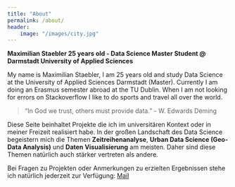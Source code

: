```yaml
---
title: "About"
permalink: /about/
header:
    image: "/images/city.jpg"
---
```


**Maximilian Staebler  25 years old - Data Science Master Student @ Darmstadt University of Applied Sciences**

My name is Maximilian Staebler, I am 25 years old and study Data Science at the University of Applied Sciences Darmstadt (Master). Currently I am doing an Erasmus semester abroad at the TU Dublin. When I am not looking for errors on Stackoverflow I like to do sports and travel all over the world.

>“In God we trust, others must provide data.” - W. Edwards Deming

Diese Seite beinhaltet Projekte die ich im universitären Kontext oder in meiner Freizeit realisiert habe. In der großen Landschaft des Data Science begeistern mich die Themen **Zeitreihenanalyse**, **Urban Data Science (Geo-Data Analysis)** und **Daten Visualisierung** am meisten. Daher sind diese Themen natürlich auch stärker vertreten als andere.

Bei Fragen zu Projekten oder Anmerkungen zu erzielten Ergebnissen stehe ich natürlich jederzeit zur Verfügung: [Mail](mailto:maximilianstaebler@icloud.com)
